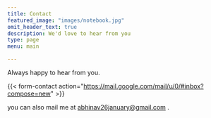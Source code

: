 ```yaml
---
title: Contact
featured_image: "images/notebook.jpg"
omit_header_text: true
description: We'd love to hear from you
type: page
menu: main

---
```



Always happy to hear from you.

{{< form-contact action="https://mail.google.com/mail/u/0/#inbox?compose=new"  >}}

 you can also mail me at abhinav26january@gmail.com .
